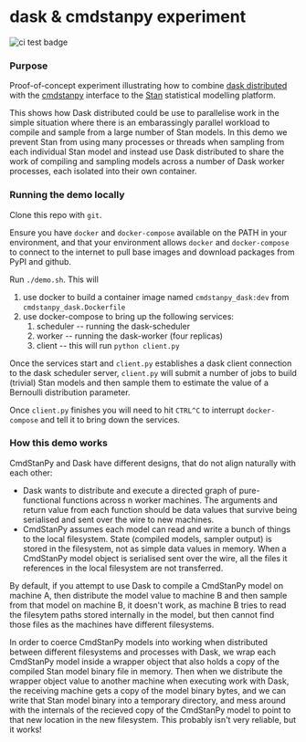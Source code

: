 dask & cmdstanpy experiment
===========================


![ci test badge](https://github.com/fcostin/cmdstanpy_dask_experiment/actions/workflows/test.yml/badge.svg)


### Purpose

Proof-of-concept experiment illustrating how to combine [dask distributed](http://distributed.dask.org) with the [cmdstanpy](https://github.com/stan-dev/cmdstanpy) interface to the [Stan](https://mc-stan.org/) statistical modelling platform.

This shows how Dask distributed could be use to parallelise work in the simple situation where there is an embarassingly parallel workload to compile and sample from a large number of Stan models.  In this demo we prevent Stan from using many processes or threads when sampling from each individual Stan model and instead use Dask distributed to share the work of compiling and sampling models across a number of Dask worker processes, each isolated into their own container.

### Running the demo locally

Clone this repo with `git`.

Ensure you have `docker` and `docker-compose` available on the PATH in your environment, and that your environment allows `docker` and `docker-compose` to connect to the internet to pull base images and download packages from PyPI and github.

Run `./demo.sh`. This will

1.  use docker to build a container image named `cmdstanpy_dask:dev` from `cmdstanpy_dask.Dockerfile`
2.  use docker-compose to bring up the following services:
    1.  scheduler -- running the dask-scheduler
    2.  worker -- running the dask-worker (four replicas)
    3.  client -- this will run `python client.py`

Once the services start and `client.py` establishes a dask client connection to the dask scheduler server, `client.py` will submit a number of jobs to build (trivial) Stan models and then sample them to estimate the value of a Bernoulli distribution parameter.

Once `client.py` finishes you will need to hit `CTRL^C` to interrupt `docker-compose` and tell it to bring down the services.

### How this demo works

CmdStanPy and Dask have different designs, that do not align naturally with each other:

*	Dask wants to distribute and execute a directed graph of pure-functional functions across n worker machines. The arguments and return value from each function should be data values that survive being serialised and sent over the wire to new machines.
*	CmdStanPy assumes each model can read and write a bunch of things to the local filesystem. State (compiled models, sampler output) is stored in the filesystem, not as simple data values in memory. When a CmdStanPy model object is serialised sent over the wire, all the files it references in the local filesystem are not transferred.

By default, if you attempt to use Dask to compile a CmdStanPy model on machine A, then distribute the model value to machine B and then sample from that model on machine B, it doesn't work, as machine B tries to read the filesytem paths stored internally in the model, but then cannot find those files as the machines have different filesystems.

In order to coerce CmdStanPy models into working when distributed between different filesystems and processes with Dask, we wrap each CmdStanPy model inside a wrapper object that also holds a copy of the compiled Stan model binary file in memory. Then when we distribute the wrapper object value to another machine when executing work with Dask, the receiving machine gets a copy of the model binary bytes, and we can write that Stan model binary into a temporary directory, and mess around with the internals of the recieved copy of the CmdStanPy model to point to that new location in the new filesystem.  This probably isn't very reliable, but it works!

